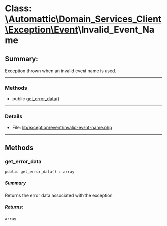 # Class: [\Automattic](../namespaces/automattic.md)[\Domain_Services_Client](../namespaces/automattic-domain-services-client.md)[\Exception](../namespaces/automattic-domain-services-client-exception.md)[\Event](../namespaces/automattic-domain-services-client-exception-event.md)\Invalid_Event_Name

## Summary:

Exception thrown when an invalid event name is used.


---

### Methods

* public [get_error_data()](#method_get_error_data)

---

### Details

* File: [lib/exception/event/invalid-event-name.php](../../lib/exception/event/invalid-event-name.php)

---

## Methods

<a id="method_get_error_data"></a>
### get_error_data

```
public get_error_data() : array
```

##### Summary

Returns the error data associated with the exception

##### Returns:

```
array
```
